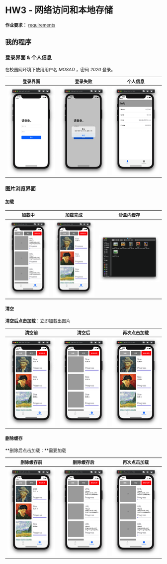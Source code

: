 # HW3 - 网络访问和本地存储

**作业要求：** [requirements](https://gitee.com/chenguofan1999/mosad_-hw3)

## 我的程序



### 登录界面 & 个人信息

在校园网环境下使用用户名 *MOSAD* ，密码 *2020* 登录。

| 登录界面                                | 登录失败                                 | 个人信息                               |
| --------------------------------------- | ---------------------------------------- | -------------------------------------- |
| <img src="pics/login.png" width="400"/> | <img src="pics/login2.png" width="400"/> | <img src="pics/Info.png" width="400"/> |





### 图片浏览界面

#### 加载

|                  加载中                   |                 加载完成                 | 沙盒内缓存                              |
| :---------------------------------------: | :--------------------------------------: | --------------------------------------- |
| <img src="pics/loading.png" width="400"/> | <img src="pics/loaded.png" width="400"/> | <img src="pics/cache.png" width="600"/> |



#### 清空

**清空后点击加载**：立即加载出图片

| 清空前                                   | 清空后                                       | 再次点击加载                             |
| ---------------------------------------- | -------------------------------------------- | ---------------------------------------- |
| <img src="pics/loaded.png" width="400"/> | <img src="pics/AfterClear.png" width="400"/> | <img src="pics/loaded.png" width="400"/> |



#### 删除缓存

**删除后点击加载：**需要加载 

| 删除缓存前                               | 删除缓存后                                    | 再次点击加载                              |
| ---------------------------------------- | --------------------------------------------- | ----------------------------------------- |
| <img src="pics/loaded.png" width="400"/> | <img src="pics/afterDelete.png" width="400"/> | <img src="pics/loading.png" width="400"/> |









